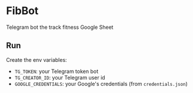 # FibBot
Telegram bot the track fitness Google Sheet

## Run
Create the env variables:
 * `TG_TOKEN`: your Telegram token bot
 * `TG_CREATOR_ID`: your Telegram user id
 * `GOOGLE_CREDENTIALS`: your Google's credentials (from `credentials.json`)
